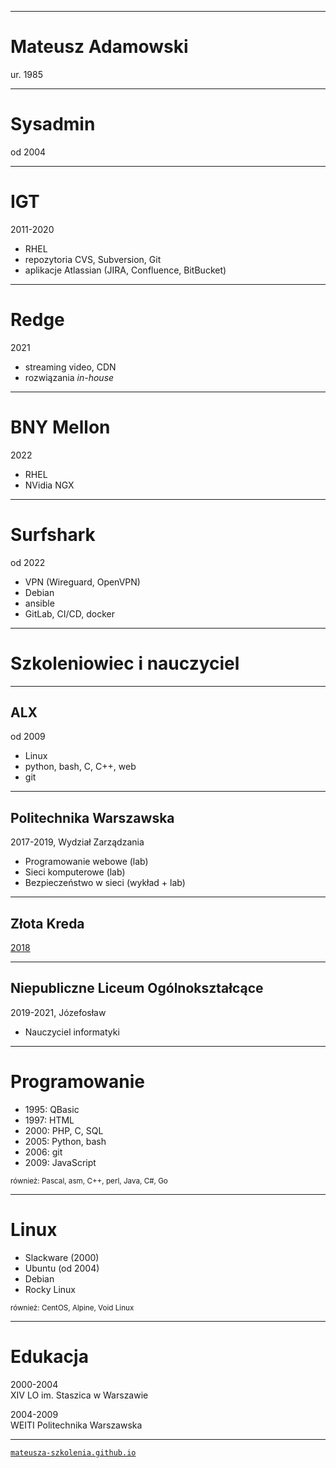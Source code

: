 <!-- .slide: data-autofragments -->
<!-- .slide: data-background="img/fundacja-sysops-devops-polska-bg-gray.png" -->

------
<!-- .slide: data-autofragments -->
<!-- .slide: data-background="img/fundacja-sysops-devops-polska-bg-gray.png" -->
# Mateusz Adamowski
<!-- .element: style="font-size: 2em;" -->

ur. 1985


------
<!-- .slide: data-autofragments -->
# Sysadmin

od 2004

---
<!-- .slide: data-autofragments -->
# IGT

2011-2020

- RHEL
- repozytoria CVS, Subversion, Git
- aplikacje Atlassian (JIRA, Confluence, BitBucket)

---
<!-- .slide: data-autofragments -->
# Redge

2021

- streaming video, CDN
- rozwiązania _in-house_

---
<!-- .slide: data-autofragments -->
# BNY Mellon

2022

- RHEL
- NVidia NGX

---
<!-- .slide: data-autofragments -->
# Surfshark

od 2022

- VPN (Wireguard, OpenVPN)
- Debian
- ansible
- GitLab, CI/CD, docker

------
<!-- .slide: data-autofragments -->
# Szkoleniowiec i nauczyciel

---
<!-- .slide: data-autofragments -->
## ALX

od 2009

- Linux
- python, bash, C, C++, web
- git

---
<!-- .slide: data-autofragments -->
## Politechnika Warszawska

2017-2019, Wydział Zarządzania

- Programowanie webowe (lab)
- Sieci komputerowe (lab)
- Bezpieczeństwo w sieci (wykład + lab)

---
<!-- .slide: data-background="img/2018-zlota-kreda.jpg" -->

## Złota Kreda

[2018](https://www.wz.pw.edu.pl/Wydzial/Aktualnosci/Archiwum/Gala-Zlotej-Kredy-2018)

---
## Niepubliczne Liceum Ogólnokształcące

2019-2021, Józefosław

- Nauczyciel informatyki

------
<!-- .slide: data-autofragments -->
# Programowanie

- 1995: QBasic
- 1997: HTML
- 2000: PHP, C, SQL
- 2005: Python, bash
- 2006: git
- 2009: JavaScript

<small>również: Pascal, asm, C++, perl, Java, C#, Go</small>

------
<!-- .slide: data-autofragments -->
# Linux

- Slackware (2000)
- Ubuntu (od 2004)
- Debian
- Rocky Linux

<small>również: CentOS, Alpine, Void Linux</small>

------
<!-- .slide: data-autofragments -->
# Edukacja

2000-2004  
XIV LO im. Staszica w Warszawie

2004-2009  
WEITI Politechnika Warszawska

------

[`mateusza-szkolenia.github.io`](https://mateusza-szkolenia.github.io)


